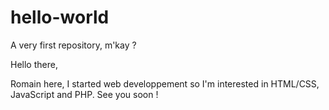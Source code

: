 # hello-world
A very first repository, m'kay ?

Hello there,

Romain here, I started web developpement so I'm interested in HTML/CSS, JavaScript and PHP.
See you soon !
